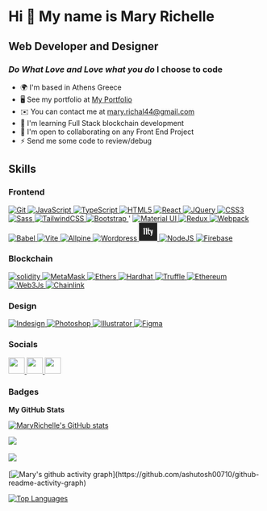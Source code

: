 Hi 👋 My name is Mary Richelle
  ==============================

Web Developer and Designer
  --------------------------

 ### *Do What Love and Love what you do* **I choose to code**
 


* 🌍 I'm based in Athens Greece
* 🖥️ See my portfolio at [My Portfolio](http://maryrich-portfolio.netlify.app/)
* ✉️ You can contact me at [mary.richal44@gmail.com](mailto:mary.richal44@gmail.com)
* 🧠 I'm learning Full Stack blockchain development
* 🤝 I'm open to collaborating on any Front End Project
* ⚡ Send me some code to review/debug

## Skills

### Frontend

  <p align="left">
    <a href="https://git-scm.com/" target="_blank" rel="noreferrer">
      <img
        src="https://raw.githubusercontent.com/danielcranney/readme-generator/main/public/icons/skills/git-colored.svg"
        width="36" height="36" alt="Git" />
    </a>
    <a href="https://developer.mozilla.org/en-US/docs/Web/JavaScript" target="_blank" rel="noreferrer">
      <img
        src="https://raw.githubusercontent.com/danielcranney/readme-generator/main/public/icons/skills/javascript-colored.svg"
        width="36" height="36" alt="JavaScript" />
    </a>
    <a href="https://www.typescriptlang.org/" target="_blank" rel="noreferrer">
      <img
        src="https://raw.githubusercontent.com/danielcranney/readme-generator/main/public/icons/skills/typescript-colored.svg"
        width="36" height="36" alt="TypeScript" />
    </a>
    <a href="https://developer.mozilla.org/en-US/docs/Glossary/HTML5" target="_blank" rel="noreferrer">
      <img
        src="https://raw.githubusercontent.com/danielcranney/readme-generator/main/public/icons/skills/html5-colored.svg"
        width="36" height="36" alt="HTML5" />
    </a>
    <a href="https://reactjs.org/" target="_blank" rel="noreferrer">
      <img
        src="https://raw.githubusercontent.com/danielcranney/readme-generator/main/public/icons/skills/react-colored.svg"
        width="36" height="36" alt="React" />
    </a>
    <a href="https://jquery.com/" target="_blank" rel="noreferrer">
      <img
        src="https://raw.githubusercontent.com/danielcranney/readme-generator/main/public/icons/skills/jquery-colored.svg"
        width="36" height="36" alt="JQuery" />
    </a>
    <a href="https://www.w3.org/TR/CSS/#css" target="_blank" rel="noreferrer">
      <img
        src="https://raw.githubusercontent.com/danielcranney/readme-generator/main/public/icons/skills/css3-colored.svg"
        width="36" height="36" alt="CSS3" />
    </a>
    <a href="https://sass-lang.com/" target="_blank" rel="noreferrer">
      <img
        src="https://raw.githubusercontent.com/danielcranney/readme-generator/main/public/icons/skills/sass-colored.svg"
        width="36" height="36" alt="Sass" />
    </a>
    <a href="https://tailwindcss.com/" target="_blank" rel="noreferrer">
      <img
        src="https://raw.githubusercontent.com/danielcranney/readme-generator/main/public/icons/skills/tailwindcss-colored.svg"
        width="36" height="36" alt="TailwindCSS" />
    </a>
    <a href="https://getbootstrap.com/" target="_blank" rel="noreferrer">
      <img
        src="https://raw.githubusercontent.com/danielcranney/readme-generator/main/public/icons/skills/bootstrap-colored.svg"
        width="36" height="36" alt="Bootstrap" />
    </a>'
    <a href="https://mui.com/" target="_blank" rel="noreferrer">
      <img
        src="https://raw.githubusercontent.com/danielcranney/readme-generator/main/public/icons/skills/materialui-colored.svg"
        width="36" height="36" alt="Material UI" />
    </a>
    <a href="https://redux.js.org/" target="_blank" rel="noreferrer">
      <img
        src="https://raw.githubusercontent.com/danielcranney/readme-generator/main/public/icons/skills/redux-colored.svg"
        width="36" height="36" alt="Redux" />
    </a>
    <a href="https://webpack.js.org/" target="_blank" rel="noreferrer">
      <img
        src="https://raw.githubusercontent.com/danielcranney/readme-generator/main/public/icons/skills/webpack-colored.svg"
        width="36" height="36" alt="Webpack" />
    </a>
    <a href="https://babeljs.io/" target="_blank" rel="noreferrer">
      <img
        src="https://raw.githubusercontent.com/danielcranney/readme-generator/main/public/icons/skills/babel-colored-dark.svg"
        width="36" height="36" alt="Babel" />
    </a>
    <a href="https://vitejs.dev/" target="_blank" rel="noreferrer">
      <img
        src="https://raw.githubusercontent.com/danielcranney/readme-generator/main/public/icons/skills/vite-colored.svg"
        width="36" height="36" alt="Vite" />
    </a>
     <a href="https://alpinejs.dev/" target="_blank" rel="noreferrer">
      <img
        src="https://www.markusantonwolf.com/topics/alpine-js/alpinejs-logo.svg"
        width="36" height="36" alt="Allpine" />
        </a>
    <a href="https://wordpress.com/?aff=27964&gclid=CjwKCAiAvJarBhA1EiwAGgZl0MUbEDXSLn45NQvrIzy2vvZEdW--fREuXp0UjNcxlLixGfD4728I6BoC-RwQAvD_BwE target="_blank" rel="noreferrer">
      <img
        src="https://www.logo.wine/a/logo/WordPress.com/WordPress.com-Logo.wine.svg"
        width="38" height="38" alt="Wordpress" />
    </a>
    <a href="https://www.11ty.dev/" target="_blank" rel="noreferrer">
      <img
        src="https://raw.githubusercontent.com/11ty/11ty-logo/HEAD/img/logo-400x400.png"
        width="36" height="36" alt="11ty" />
    </a>
    <a href="https://nodejs.org/en/" target="_blank" rel="noreferrer">
      <img
        src="https://raw.githubusercontent.com/danielcranney/readme-generator/main/public/icons/skills/nodejs-colored.svg"
        width="36" height="36" alt="NodeJS" />
    </a>
    <a href="https://firebase.google.com/" target="_blank" rel="noreferrer">
      <img
        src="https://raw.githubusercontent.com/danielcranney/readme-generator/main/public/icons/skills/firebase-colored.svg"
        width="36" height="36" alt="Firebase" />
    </a>
  </p>

### Blockchain

  <p align="left">
   <a href="https://ethereum.org/en/" target="_blank" rel="noreferrer">
      <img
        src="https://raw.githubusercontent.com/danielcranney/readme-generator/main/public/icons/skills/solidity-colored.svg"
        width="36" height="36" alt="solidity" />
    </a>
    <a href="https://metamask.io/" target="_blank" rel="noreferrer">
      <img
        src="https://raw.githubusercontent.com/danielcranney/readme-generator/main/public/icons/skills/metamask-colored.svg"
        width="36" height="36" alt="MetaMask" />
    </a>
    <a href="https://ethers.io" target="_blank" rel="noreferrer">
      <img
        src="https://raw.githubusercontent.com/danielcranney/readme-generator/main/public/icons/skills/ethers-colored.svg"
        width="36" height="36" alt="Ethers" />
    </a>
    <a href="https://hardhat.org/" target="_blank" rel="noreferrer">
      <img
        src="https://raw.githubusercontent.com/danielcranney/readme-generator/main/public/icons/skills/hardhat-colored.svg"
        width="36" height="36" alt="Hardhat" />
    </a>
    <a href="https://trufflesuite.com" target="_blank" rel="noreferrer">
      <img
        src="https://raw.githubusercontent.com/danielcranney/readme-generator/main/public/icons/skills/truffle-colored.svg"
        width="36" height="36" alt="Truffle" />
    </a>
    <a href="https://ethereum.org/en/" target="_blank" rel="noreferrer">
      <img
        src="https://raw.githubusercontent.com/danielcranney/readme-generator/main/public/icons/skills/ethereum-colored.svg"
        width="36" height="36" alt="Ethereum" />
    </a>
    <a href="https://web3js.readthedocs.io/en/v1.7.1/#" target="_blank" rel="noreferrer">
      <img
        src="https://raw.githubusercontent.com/danielcranney/readme-generator/main/public/icons/skills/web3js-colored.svg"
        width="36" height="36" alt="Web3Js" />
    </a>
    <a href="https://chain.link/" target="_blank" rel="noreferrer">
      <img
        src="https://raw.githubusercontent.com/danielcranney/readme-generator/main/public/icons/skills/chainlink-colored.svg"
        width="36" height="36" alt="Chainlink" />
    </a>

  </p>

### Design

  <p align="left">
    <a href="https://www.adobe.com/uk/products/photoshop.html" target="_blank" rel="noreferrer">
      <img
        src="https://www.svgrepo.com/show/303188/indesign-cc-logo.svg"
        width="36" height="36" alt="Indesign" />
    </a>
    <a href="https://www.adobe.com/uk/products/photoshop.html" target="_blank" rel="noreferrer">
      <img
        src="https://upload.wikimedia.org/wikipedia/commons/thumb/c/cf/Adobe_Photoshop_Express_logo.svg/1051px-Adobe_Photoshop_Express_logo.svg.png"
        width="36" height="36" alt="Photoshop" />
    </a>
    <a href="https://www.adobe.com/uk/products/illustrator.html" target="_blank" rel="noreferrer">
      <img
        src="https://upload.wikimedia.org/wikipedia/commons/thumb/f/fb/Adobe_Illustrator_CC_icon.svg/1051px-Adobe_Illustrator_CC_icon.svg.png"
        width="36" height="36" alt="Illustrator" />
    </a>
    <a href="https://www.figma.com/" target="_blank" rel="noreferrer">
      <img
        src="https://raw.githubusercontent.com/danielcranney/readme-generator/main/public/icons/skills/figma-colored.svg"
        width="36" height="36" alt="Figma" />
    </a>
  </p>

### Socials

  <p align="left">
    <a href="https://www.codepen.io/maryRichelle" target="_blank" rel="noreferrer">
      <picture>
        <source media="(prefers-color-scheme: dark)"
          srcset="https://raw.githubusercontent.com/danielcranney/readme-generator/main/public/icons/socials/codepen-dark.svg" />
        <source media="(prefers-color-scheme: light)"
          srcset="https://raw.githubusercontent.com/danielcranney/readme-generator/main/public/icons/socials/codepen.svg" />
        <img
          src="https://raw.githubusercontent.com/danielcranney/readme-generator/main/public/icons/socials/codepen.svg"
          width="32" height="32" />
      </picture>
    </a> <a href="https://www.github.com/MaryRichelle" target="_blank" rel="noreferrer">
      <picture>
        <source media="(prefers-color-scheme: dark)"
          srcset="https://raw.githubusercontent.com/danielcranney/readme-generator/main/public/icons/socials/github-dark.svg" />
        <source media="(prefers-color-scheme: light)"
          srcset="https://raw.githubusercontent.com/danielcranney/readme-generator/main/public/icons/socials/github.svg" />
        <img src="https://raw.githubusercontent.com/danielcranney/readme-generator/main/public/icons/socials/github.svg"
          width="32" height="32" />
      </picture>
    </a>
    <a href="https://www.linkedin.com/in/mary-richelle-mr-dev/" target="_blank" rel="noreferrer">
      <picture>
        <source media="(prefers-color-scheme: dark)"
          srcset="https://raw.githubusercontent.com/danielcranney/readme-generator/main/public/icons/socials/linkedin-dark.svg" />
        <source media="(prefers-color-scheme: light)"
          srcset="https://raw.githubusercontent.com/danielcranney/readme-generator/main/public/icons/socials/linkedin.svg" />
        <img
          src="https://raw.githubusercontent.com/danielcranney/readme-generator/main/public/icons/socials/linkedin.svg"
          width="32" height="32" />
      </picture>
    </a>
  </p>

### Badges

  <b>My GitHub Stats</b>

  <a href="http://www.github.com/MaryRichelle">
    <img
      src="https://github-readme-stats.vercel.app/api?username=MaryRichelle&show_icons=true&hide=&count_private=true&title_color=0891b2&text_color=ffffff&icon_color=22c55e&bg_color=000000&hide_border=true&show_icons=true"
      alt="MaryRichelle's GitHub stats" />
    </a>
    
  ![](https://github-contributor-stats.vercel.app/api?username=maryRichelle&limit=5&theme=light&combine_all_yearly_contributions=true)

  <a href="http://www.github.com/MaryRichelle">
    <img
      src="https://github-readme-streak-stats.herokuapp.com/?user=MaryRichelle&stroke=ffffff&background=000000&ring=0891b2&fire=0891b2&currStreakNum=ffffff&currStreakLabel=0891b2&sideNums=ffffff&sideLabels=ffffff&dates=ffffff&hide_border=true" />
    </a>

  [![Mary's github activity
  graph](https://github-readme-activity-graph.vercel.app/graph?username=maryRichelle&bg_color=0f2d3d&color=1cadfb&line=1cadfb&point=1cadfb&area=true&hide_border=true")](https://github.com/ashutosh00710/github-readme-activity-graph)

  <a href="https://github.com/MaryRichelle" align="left">
    <img
      src="https://github-readme-stats.vercel.app/api/top-langs/?username=MaryRichelle&langs_count=10&title_color=0891b2&text_color=ffffff&icon_color=22c55e&bg_color=000000&hide_border=true&locale=en&custom_title=Top%20%Languages"
      alt="Top Languages" />
    </a>
